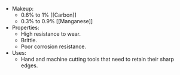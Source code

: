 - Makeup:
	- 0.6% to 1% [[Carbon]]
	- 0.3% to 0.9% [[Manganese]]
- Properties:
	- High resistance to wear.
	- Brittle.
	- Poor corrosion resistance.
- Uses:
	- Hand and machine cutting tools that need to retain their sharp edges.